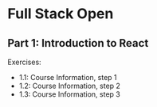 # Full Stack Open

## Part 1: Introduction to React

Exercises:
- 1.1: Course Information, step 1
- 1.2: Course Information, step 2
- 1.3: Course Information, step 3